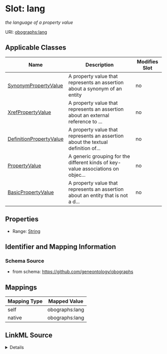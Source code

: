 

# Slot: lang


_the language of a property value_





URI: [obographs:lang](https://github.com/geneontology/obographs/lang)



<!-- no inheritance hierarchy -->





## Applicable Classes

| Name | Description | Modifies Slot |
| --- | --- | --- |
| [SynonymPropertyValue](SynonymPropertyValue.md) | A property value that represents an assertion about a synonym of an entity |  no  |
| [XrefPropertyValue](XrefPropertyValue.md) | A property value that represents an assertion about an external reference to ... |  no  |
| [DefinitionPropertyValue](DefinitionPropertyValue.md) | A property value that represents an assertion about the textual definition of... |  no  |
| [PropertyValue](PropertyValue.md) | A generic grouping for the different kinds of key-value associations on objec... |  no  |
| [BasicPropertyValue](BasicPropertyValue.md) | A property value that represents an assertion about an entity that is not a d... |  no  |







## Properties

* Range: [String](String.md)





## Identifier and Mapping Information







### Schema Source


* from schema: https://github.com/geneontology/obographs




## Mappings

| Mapping Type | Mapped Value |
| ---  | ---  |
| self | obographs:lang |
| native | obographs:lang |




## LinkML Source

<details>
```yaml
name: lang
description: the language of a property value
from_schema: https://github.com/geneontology/obographs
rank: 1000
alias: lang
domain_of:
- PropertyValue
range: string

```
</details>